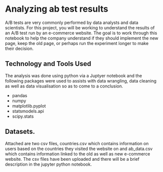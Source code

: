 # Analyzing ab test results

A/B tests are very commonly performed by data analysts and data scientists.
For this project, you will be working to understand the results of an A/B test run by an e-commerce website. 
The goal is to work through this notebook to help the company understand if they should implement the new page, 
keep the old page, or perhaps run the experiment longer to make their decision.

## Technology and Tools Used
The analysis was done using python via a Juptyer notebook and the following packages were used to assists with data wrangling,
data cleaning as well as data visualisation so as to come to a conclusion.
* pandas
* numpy
* matplotlib.pyplot
* statsmodels.api
* scipy.stats

## Datasets.

Attached are two csv files, countries.csv which contains information on users based on the countries they visited the website on and ab_data.csv which contains information linked to the old as well as new e-commerce website. The csv files have been uploaded and there will be a brief description in the jupyter python notebook.
